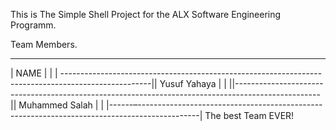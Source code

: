 This is The Simple Shell Project for the ALX Software Engineering Programm.

Team Members.
_____________________________________________________________________________________________________
|      NAME                  |                                  |                                   |
----------------------------------------------------------------------------------------------------||    Yusuf Yahaya            |                                  |                                   ||---------------------------------------------------------------------------------------------------||     Muhammed Salah         |                                  |                                   |------–---------------------------------------------------------------------------------------------|
The best Team EVER!
